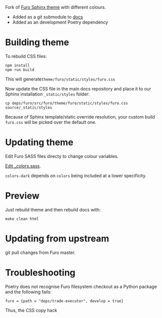 Fork of [Furo Sphinx theme](https://pradyunsg.me/furo/) with different colours.

- Added as a git submodule to [docs](https://github.com/tradingstrategy-ai/docs)
- Added as an development Poetry dependency

Building theme
==============

To rebuild CSS files:

```shell
npm install
npm run build
```

This will generate`theme/furo/static/styles/furo.css`

Now update the CSS file in the main docs repository
and place it to our Sphinx installation `_static/styles` folder:

```shell
cp deps/furo/src/furo/theme/furo/static/styles/furo.css source/_static/styles
```

Because of Sphinx template/static override resolution,
your custom build `furo.css` will be picked over the default one.

Updating theme
==============

Edit Furo SASS files directy to change colour variables.

[Edit _colors.sass](./src/furo/assets/styles/variables/_colors.scss).

`colors-dark` depends on `colors` being included at a lower specificity.

Preview
=======

Just rebuild theme and then rebuild docs with:

```shell
make clean html
```

Updating from upstream
======================

git pull changes from Furo master.

Troubleshooting
===============

Poetry does not recognise Furo filesystem checkout as a Python package and the following
fails:

```
furo = {path = "deps/trade-executor", develop = true}
```

Thus, the CSS copy hack